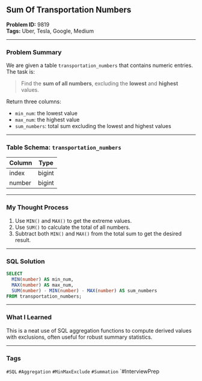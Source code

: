 ## Sum Of Transportation Numbers

**Problem ID:** 9819  
**Tags:** Uber, Tesla, Google, Medium  
 

---

### Problem Summary

We are given a table `transportation_numbers` that contains numeric entries. The task is:
> Find the **sum of all numbers**, excluding the **lowest** and **highest** values.

Return three columns:
- `min_num`: the lowest value
- `max_num`: the highest value
- `sum_numbers`: total sum excluding the lowest and highest values

---

### Table Schema: `transportation_numbers`

| Column | Type   |
|--------|--------|
| index  | bigint |
| number | bigint |

---

### My Thought Process

1. Use `MIN()` and `MAX()` to get the extreme values.
2. Use `SUM()` to calculate the total of all numbers.
3. Subtract both `MIN()` and `MAX()` from the total sum to get the desired result.

---

### SQL Solution

```sql
SELECT 
  MIN(number) AS min_num,
  MAX(number) AS max_num,
  SUM(number) - MIN(number) - MAX(number) AS sum_numbers
FROM transportation_numbers;
```

---

### What I Learned

This is a neat use of SQL aggregation functions to compute derived values with exclusions, often useful for robust summary statistics.

---

### Tags
`#SQL` `#Aggregation` `#MinMaxExclude` `#Summation` `#InterviewPrep
